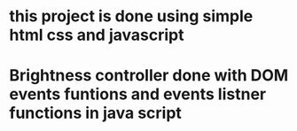 # this project is done using simple html css and javascript

<h1>Brightness controller done with DOM events funtions and events listner functions in java script</h1>
